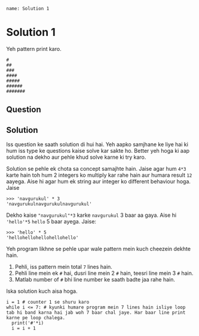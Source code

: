 ```ngMeta
name: Solution 1
```

# Solution 1
Yeh pattern print karo.

```
#
##
###
####
#####
######
#######
```

## Question

## Solution

Iss question ke saath solution di hui hai. Yeh aapko samjhane ke liye hai ki hum iss type ke questions kaise solve kar sakte ho. Better yeh hoga ki aap solution na dekho aur pehle khud solve karne ki try karo.

Solution se pehle ek chota sa concept samajhte hain. Jaise agar hum `4*3` karte hain toh hum 2 integers ko multiply kar rahe hain aur humara result `12` aayega. Aise hi agar hum ek string aur integer ko different behaviour hoga. Jaise

```
>>> 'navgurukul' * 3
'navgurukulnavgurukulnavgurukul'
```

Dekho kaise `"navgurukul"*3` karke `navgurukul` 3 baar aa gaya. Aise hi `'hello'*5` `hello` 5 baar ayega. Jaise:

```
>>> 'hello' * 5
'hellohellohellohellohello'
```

Yeh program likhne se pehle upar wale pattern mein kuch cheezein dekhte hain.

1. Pehli, iss pattern mein total `7` lines hain.
2. Pehli line mein ek `#` hai, dusri line mein 2 `#` hain, teesri line mein 3 `#` hain.
3. Matlab number of `#` bhi line number ke saath badte jaa rahe hain.

Iska solution kuch aisa hoga.

```
i = 1 # counter 1 se shuru karo
while i <= 7: # kyunki humare program mein 7 lines hain isliye loop tab hi band karna hai jab woh 7 baar chal jaye. Har baar line print karne pe loop chalega.
  print('#'*i)
  i = i + 1
```
